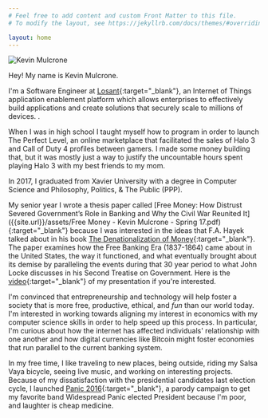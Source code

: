 ```yaml
---
# Feel free to add content and custom Front Matter to this file.
# To modify the layout, see https://jekyllrb.com/docs/themes/#overriding-theme-defaults

layout: home
---
```

![Kevin Mulcrone]({{site.url}}/assets/profile-pictures/glacier.jpeg)

Hey! My name is Kevin Mulcrone.

I'm a Software Engineer at [Losant](http://losant.com){:target="_blank"}, an Internet of Things application enablement platform which allows enterprises to effectively build applications and create solutions that securely scale to millions of devices. . 

When I was in high school I taught myself how to program in order to launch The Perfect Level, an online marketplace that facilitated the sales of Halo 3 and Call of Duty 4 profiles between gamers. I made some money building that, but it was mostly just a way to justify the uncountable hours spent playing Halo 3 with my best friends to my mom.

In 2017, I graduated from Xavier University with a degree in Computer Science and Philosophy, Politics, & The Public (PPP).

My senior year I wrote a thesis paper called [Free Money: How Distrust Severed Government’s Role in Banking and Why the Civil War Reunited It]({{site.url}}/assets/Free Money - Kevin Mulcrone - Spring 17.pdf){:target="_blank"} because I was interested in the ideas that F.A. Hayek talked about in his book [The Denationalization of Money](https://nakamotoinstitute.org/static/docs/denationalisation.pdf){:target="_blank"}. The paper examines how the Free Banking Era (1837-1864) came about in the United States, the way it functioned, and what eventually brought about its demise by paralleling the events during that 30 year period to what John Locke discusses in his Second Treatise on Government. Here is the [video](https://www.youtube.com/watch?v=tKNCEA5Oe8I){:target="_blank"} of my presentation if you're interested.

I'm convinced that entrepreneurship and technology will help foster a society that is more free, productive, ethical, and _fun_ than our world today. I'm interested in working towards aligning my interest in economics with my computer science skills in order to help speed up this process. In particular, I'm curious about how the internet has affected individuals' relationship with one another and how digital currencies like Bitcoin might foster economies that run parallel to the current banking system.

In my free time, I like traveling to new places, being outside, riding my Salsa Vaya bicycle, seeing live music, and working on interesting projects. Because of my dissatisfaction with the presidential candidates last election cycle, I launched [Panic 2016](http://panic2016.com/){:target="_blank"}, a parody campaign to get my favorite band Widespread Panic elected President because I'm poor, and laughter is cheap medicine.